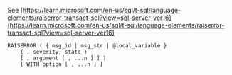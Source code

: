 See [https://learn.microsoft.com/en-us/sql/t-sql/language-elements/raiserror-transact-sql?view=sql-server-ver16](https://learn.microsoft.com/en-us/sql/t-sql/language-elements/raiserror-transact-sql?view=sql-server-ver16)
```
RAISERROR ( { msg_id | msg_str | @local_variable }
    { , severity, state }
    [ , argument [ , ...n ] ] )
    [ WITH option [ , ...n ] ]
```
